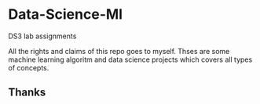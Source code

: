 # Data-Science-Ml
DS3 lab assignments

All the rights and claims of this repo goes to myself.
Thses are some machine learning algoritm and data science projects which covers all types of concepts.

## Thanks
